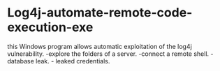 # Log4j-automate-remote-code-execution-exe
this Windows program allows automatic exploitation of the log4j vulnerability. -explore the folders of a server. -connect a remote shell. - database leak. - leaked credentials.
